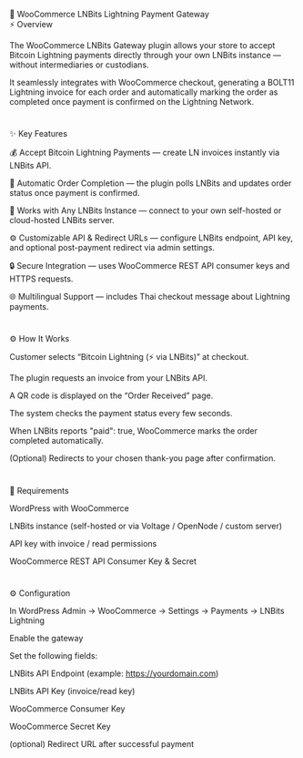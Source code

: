 🧩 WooCommerce LNBits Lightning Payment Gateway<br>
⚡ Overview<br>

The WooCommerce LNBits Gateway plugin allows your store to accept Bitcoin Lightning payments directly through your own LNBits instance — without intermediaries or custodians.<br>

It seamlessly integrates with WooCommerce checkout, generating a BOLT11 Lightning invoice for each order and automatically marking the order as completed once payment is confirmed on the Lightning Network.<br>

#

✨ Key Features<br>

💰 Accept Bitcoin Lightning Payments — create LN invoices instantly via LNBits API.<br>

🧾 Automatic Order Completion — the plugin polls LNBits and updates order status once payment is confirmed.<br>

🧱 Works with Any LNBits Instance — connect to your own self-hosted or cloud-hosted LNBits server.<br>

⚙️ Customizable API & Redirect URLs — configure LNBits endpoint, API key, and optional post-payment redirect via admin settings.<br>

🔒 Secure Integration — uses WooCommerce REST API consumer keys and HTTPS requests.<br>

🌐 Multilingual Support — includes Thai checkout message about Lightning payments.<br>

#

⚙️ How It Works<br>

Customer selects “Bitcoin Lightning (⚡ via LNBits)” at checkout.<br>

The plugin requests an invoice from your LNBits API.<br>

A QR code is displayed on the “Order Received” page.<br>

The system checks the payment status every few seconds.<br>

When LNBits reports "paid": true, WooCommerce marks the order completed automatically.<br>

(Optional) Redirects to your chosen thank-you page after confirmation.<br>

#

🧠 Requirements<br>

WordPress with WooCommerce<br>

LNBits instance (self-hosted or via Voltage / OpenNode / custom server)<br>

API key with invoice / read permissions<br>

WooCommerce REST API Consumer Key & Secret<br>

#

⚙️ Configuration<br>

In WordPress Admin → WooCommerce → Settings → Payments → LNBits Lightning<br>

Enable the gateway<br>

Set the following fields:<br>

LNBits API Endpoint (example: https://yourdomain.com)<br>

LNBits API Key (invoice/read key)<br>

WooCommerce Consumer Key<br>

WooCommerce Secret Key<br>

(optional) Redirect URL after successful payment<br>
